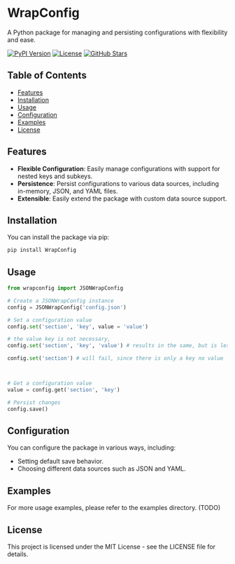 # WrapConfig

A Python package for managing and persisting configurations with flexibility and ease.

[![PyPI Version](https://img.shields.io/pypi/v/WrapConfig)](https://pypi.org/project/WrapConfig/)
[![License](https://img.shields.io/pypi/l/WrapConfig)](https://github.com/your-username/WrapConfig/blob/main/LICENSE)
[![GitHub Stars](https://img.shields.io/github/stars/JulianKimmig/WrapConfig)](https://github.com/JulianKimmig/WrapConfig/stargazers)

## Table of Contents

- [Features](#features)
- [Installation](#installation)
- [Usage](#usage)
- [Configuration](#configuration)
- [Examples](#examples)
- [License](#license)

## Features

- **Flexible Configuration**: Easily manage configurations with support for nested keys and subkeys.
- **Persistence**: Persist configurations to various data sources, including in-memory, JSON, and YAML files.
- **Extensible**: Easily extend the package with custom data source support.

## Installation

You can install the package via pip:

```bash
pip install WrapConfig
```

## Usage

```python
from wrapconfig import JSONWrapConfig

# Create a JSONWrapConfig instance
config = JSONWrapConfig('config.json')

# Set a configuration value
config.set('section', 'key', value = 'value')

# the value key is not necessary,
config.set('section', 'key', 'value') # results in the same, but is less readable

config.set('section') # will fail, since there is only a key no value



# Get a configuration value
value = config.get('section', 'key')

# Persist changes
config.save()
```

## Configuration

You can configure the package in various ways, including:

- Setting default save behavior.
- Choosing different data sources such as JSON and YAML.

## Examples

For more usage examples, please refer to the examples directory.
(TODO)

## License

This project is licensed under the MIT License - see the LICENSE file for details.
